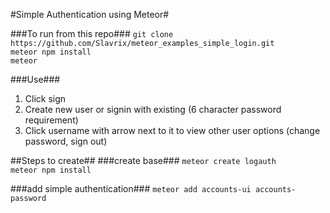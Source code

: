 #Simple Authentication using Meteor#

###To run from this repo###
`git clone https://github.com/Slavrix/meteor_examples_simple_login.git`  
`meteor npm install`  
`meteor`

###Use###
1. Click sign
2. Create new user or signin with existing (6 character password requirement)
3. Click username with arrow next to it to view other user options (change password, sign out)

##Steps to create##
###create base###
`meteor create logauth`  
`meteor npm install`

###add simple authentication###
`meteor add accounts-ui accounts-password`

